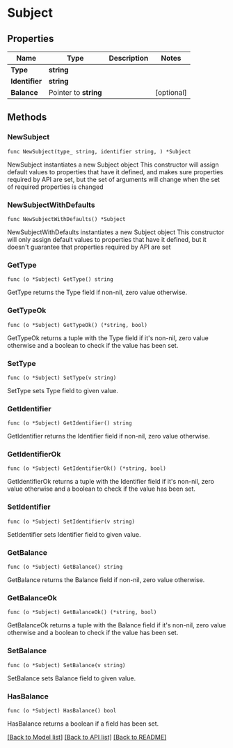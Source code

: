 # Subject

## Properties

Name | Type | Description | Notes
------------ | ------------- | ------------- | -------------
**Type** | **string** |  |
**Identifier** | **string** |  |
**Balance** | Pointer to **string** |  | [optional]

## Methods

### NewSubject

`func NewSubject(type_ string, identifier string, ) *Subject`

NewSubject instantiates a new Subject object
This constructor will assign default values to properties that have it defined,
and makes sure properties required by API are set, but the set of arguments
will change when the set of required properties is changed

### NewSubjectWithDefaults

`func NewSubjectWithDefaults() *Subject`

NewSubjectWithDefaults instantiates a new Subject object
This constructor will only assign default values to properties that have it defined,
but it doesn't guarantee that properties required by API are set

### GetType

`func (o *Subject) GetType() string`

GetType returns the Type field if non-nil, zero value otherwise.

### GetTypeOk

`func (o *Subject) GetTypeOk() (*string, bool)`

GetTypeOk returns a tuple with the Type field if it's non-nil, zero value otherwise
and a boolean to check if the value has been set.

### SetType

`func (o *Subject) SetType(v string)`

SetType sets Type field to given value.


### GetIdentifier

`func (o *Subject) GetIdentifier() string`

GetIdentifier returns the Identifier field if non-nil, zero value otherwise.

### GetIdentifierOk

`func (o *Subject) GetIdentifierOk() (*string, bool)`

GetIdentifierOk returns a tuple with the Identifier field if it's non-nil, zero value otherwise
and a boolean to check if the value has been set.

### SetIdentifier

`func (o *Subject) SetIdentifier(v string)`

SetIdentifier sets Identifier field to given value.


### GetBalance

`func (o *Subject) GetBalance() string`

GetBalance returns the Balance field if non-nil, zero value otherwise.

### GetBalanceOk

`func (o *Subject) GetBalanceOk() (*string, bool)`

GetBalanceOk returns a tuple with the Balance field if it's non-nil, zero value otherwise
and a boolean to check if the value has been set.

### SetBalance

`func (o *Subject) SetBalance(v string)`

SetBalance sets Balance field to given value.

### HasBalance

`func (o *Subject) HasBalance() bool`

HasBalance returns a boolean if a field has been set.


[[Back to Model list]](../README.md#documentation-for-models) [[Back to API list]](../README.md#documentation-for-api-endpoints) [[Back to README]](../README.md)
